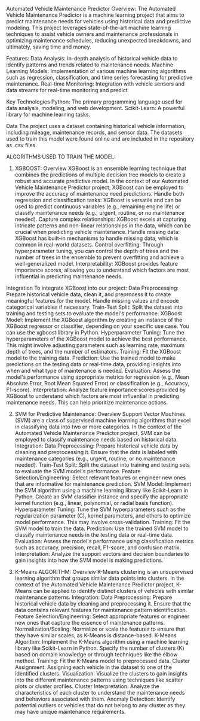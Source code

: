 Automated Vehicle Maintenance Predictor
Overview:
The Automated Vehicle Maintenance Predictor is a machine learning project that aims to predict maintenance needs for vehicles using historical data and predictive modeling. 
This project leverages state-of-the-art machine learning techniques to assist vehicle owners and maintenance professionals in optimizing maintenance schedules, reducing unexpected breakdowns, 
and ultimately, saving time and money.

Features:
Data Analysis: In-depth analysis of historical vehicle data to identify patterns and trends related to maintenance needs.
Machine Learning Models: Implementation of various machine learning algorithms such as regression, classification, and time series forecasting for predictive maintenance.
Real-time Monitoring: Integration with vehicle sensors and data streams for real-time monitoring and predict

Key Technologies
Python: The primary programming language used for data analysis, modeling, and web development.
Scikit-Learn: A powerful library for machine learning tasks.

Data
The project uses a dataset containing historical vehicle information, including mileage, maintenance records, and sensor data. The datasets used to train this model
were found online and are included in the repository as .csv files.

ALGORITHMS USED TO TRAIN THE MODEL:
1. XGBOOST:
   Overview
XGBoost is an ensemble learning technique that combines the predictions of multiple decision tree models to create a robust and accurate predictive model.
In the context of our Automated Vehicle Maintenance Predictor project, XGBoost can be employed to improve the accuracy of maintenance need predictions.
Handle both regression and classification tasks: XGBoost is versatile and can be used to predict continuous variables (e.g., remaining engine life) or classify maintenance needs (e.g., urgent, routine, or no maintenance needed).
Capture complex relationships: XGBoost excels at capturing intricate patterns and non-linear relationships in the data, which can be crucial when predicting vehicle maintenance.
Handle missing data: XGBoost has built-in mechanisms to handle missing data, which is common in real-world datasets.
Control overfitting: Through hyperparameter tuning, you can control the depth of trees and the number of trees in the ensemble to prevent overfitting and achieve a well-generalized model.
Interpretability: XGBoost provides feature importance scores, allowing you to understand which factors are most influential in predicting maintenance needs. 

Integration
To integrate XGBoost into our project:
Data Preprocessing: Prepare historical vehicle data, clean it, and preprocess it to create meaningful features for the model. 
Handle missing values and encode categorical variables if necessary.
Train-Test Split: Split the dataset into training and testing sets to evaluate the model's performance.
XGBoost Model: Implement the XGBoost algorithm by creating an instance of the XGBoost regressor or classifier, depending on your specific use case. You can use the xgboost library in Python.
Hyperparameter Tuning: Tune the hyperparameters of the XGBoost model to achieve the best performance. This might involve adjusting parameters such as learning rate, maximum depth of trees, and the number of estimators.
Training: Fit the XGBoost model to the training data.
Prediction: Use the trained model to make predictions on the testing data or real-time data, providing insights into when and what type of maintenance is needed.
Evaluation: Assess the model's performance using appropriate metrics for regression (e.g., Mean Absolute Error, Root Mean Squared Error) or classification (e.g., Accuracy, F1-score).
Interpretation: Analyze feature importance scores provided by XGBoost to understand which factors are most influential in predicting maintenance needs. This can help prioritize maintenance actions.

2. SVM for Predictive Maintenance:
    Overview
    Support Vector Machines (SVM) are a class of supervised machine learning algorithms that excel in classifying data into two or more categories.
    In the context of the Automated Vehicle Maintenance Predictor project, SVM can be employed to classify maintenance needs based on historical data.
   Integration:
   Data Preprocessing: Prepare historical vehicle data by cleaning and preprocessing it.
   Ensure that the data is labeled with maintenance categories (e.g., urgent, routine, or no maintenance needed).
   Train-Test Split: Split the dataset into training and testing sets to evaluate the SVM model's performance.
   Feature Selection/Engineering: Select relevant features or engineer new ones that are informative for maintenance prediction.
   SVM Model: Implement the SVM algorithm using a machine learning library like Scikit-Learn in Python. Create an SVM classifier instance and specify the appropriate kernel function (e.g., linear, polynomial, or radial basis function).
   Hyperparameter Tuning: Tune the SVM hyperparameters such as the regularization parameter (C), kernel parameters, and others to optimize model performance.
   This may involve cross-validation.
   Training: Fit the SVM model to train the data.
   Prediction: Use the trained SVM model to classify maintenance needs in the testing data or real-time data.
   Evaluation: Assess the model's performance using classification metrics such as accuracy, precision, recall, F1-score, and confusion matrix.
   Interpretation: Analyze the support vectors and decision boundaries to gain insights into how the SVM model is making predictions.

3. K-Means ALGORITHM:
    Overview
    K-Means clustering is an unsupervised learning algorithm that groups similar data points into clusters.
     In the context of the Automated Vehicle Maintenance Predictor project, K-Means can be applied to identify distinct clusters of vehicles with similar maintenance patterns.
    Integration:
   Data Preprocessing: Prepare historical vehicle data by cleaning and preprocessing it. Ensure that the data contains relevant features for maintenance pattern identification.
   Feature Selection/Engineering: Select appropriate features or engineer new ones that capture the essence of maintenance patterns.
   Normalization/Scaling: Normalize or scale the features to ensure that they have similar scales, as K-Means is distance-based.
   K-Means Algorithm: Implement the K-Means algorithm using a machine learning library like Scikit-Learn in Python.
   Specify the number of clusters (K) based on domain knowledge or through techniques like the elbow method.
   Training: Fit the K-Means model to preprocessed data.
   Cluster Assignment: Assigning each vehicle in the dataset to one of the identified clusters.
   Visualization: Visualize the clusters to gain insights into the different maintenance patterns using techniques like scatter plots or cluster profiles.
   Cluster Interpretation: Analyze the characteristics of each cluster to understand the maintenance needs and behaviors associated with them.
   Anomaly Detection: Identify potential outliers or vehicles that do not belong to any cluster as they may have unique maintenance requirements.
